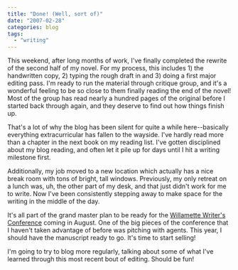 ```yaml
---
title: "Done! (Well, sort of)"
date: "2007-02-28"
categories: blog
tags:
  - "writing"
---
```


This weekend, after long months of work, I've finally completed the rewrite of the second half of my novel. For my process, this includes 1) the handwritten copy, 2) typing the rough draft in and 3) doing a first major editing pass. I'm ready to run the material through critique group, and it's a wonderful feeling to be so close to them finally reading the end of the novel! Most of the group has read nearly a hundred pages of the original before I started back through again, and they deserve to find out how things finish up.



That's a lot of why the blog has been silent for quite a while here--basically everything extracurricular has fallen to the wayside. I've hardly read more than a chapter in the next book on my reading list. I've gotten disciplined about my blog reading, and often let it pile up for days until I hit a writing milestone first.



Additionally, my job moved to a new location which actually has a nice break room with tons of bright, tall windows. Previously, my only retreat on a lunch was, uh, the other part of my desk, and that just didn't work for me to write. Now I've been consistently stepping away to make space for the writing in the middle of the day.



It's all part of the grand master plan to be ready for the [Willamette Writer's Conference](http://www.willamettewriters.com/) coming in August. One of the big pieces of the conference that I haven't taken advantage of before was pitching with agents. This year, I should have the manuscript ready to go. It's time to start selling!



I'm going to try to blog more regularly, talking about some of what I've learned through this most recent bout of editing. Should be fun!
